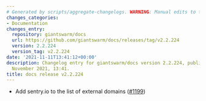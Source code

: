 ```yaml
---
# Generated by scripts/aggregate-changelogs. WARNING: Manual edits to this files will be overwritten.
changes_categories:
- Documentation
changes_entry:
  repository: giantswarm/docs
  url: https://github.com/giantswarm/docs/releases/tag/v2.2.224
  version: 2.2.224
  version_tag: v2.2.224
date: '2021-11-11T13:41:12+00:00'
description: Changelog entry for giantswarm/docs version 2.2.224, published on 11
  November 2021, 13:41.
title: docs release v2.2.224
---
```


- Add sentry.io to the list of external domains ([#1199](https://github.com/giantswarm/docs/pull/1199))
